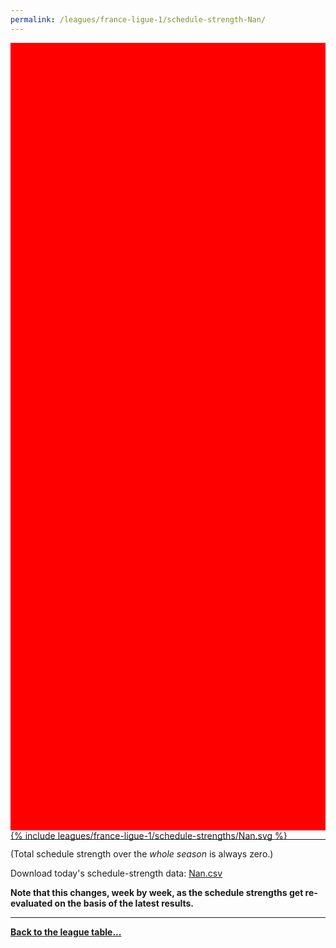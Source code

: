 ```yaml
---
permalink: /leagues/france-ligue-1/schedule-strength-Nan/
---
```


<style>
.svg-wrap {
    background-color:red;
    height:0;
    padding-top:250%; /* 350px/550px */
    position: relative;
}

svg {
    background-color: white;
    height: 100%;
    display:block;
    width: 100%;
    position: absolute;
    top:0;
    left:0;
}
</style>


<div class="svg-wrap">
{% include leagues/france-ligue-1/schedule-strengths/Nan.svg %}
</div>

-----

(Total schedule strength over the *whole season* is always zero.)


Download today's schedule-strength data: [Nan.csv](/assets/leagues/france-ligue-1/2024/schedule-strengths/Nan.csv)

**Note that this changes, week by week, as the schedule strengths get re-evaluated on the
basis of the latest results.**

-----

[**Back to the league table...**](/leagues/france-ligue-1)


